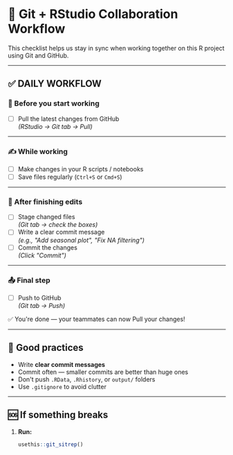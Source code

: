 # 🧠 Git + RStudio Collaboration Workflow

This checklist helps us stay in sync when working together on this R project using Git and GitHub.

---

## ✅ DAILY WORKFLOW

### 🔁 Before you start working
- [ ] Pull the latest changes from GitHub  
  *(RStudio → Git tab → Pull)*

---

### ✍️ While working
- [ ] Make changes in your R scripts / notebooks
- [ ] Save files regularly (`Ctrl+S` or `Cmd+S`)

---

### 💾 After finishing edits
- [ ] Stage changed files  
  *(Git tab → check the boxes)*  
- [ ] Write a clear commit message  
  *(e.g., "Add seasonal plot", "Fix NA filtering")*
- [ ] Commit the changes  
  *(Click "Commit")*

---

### 📤 Final step
- [ ] Push to GitHub  
  *(Git tab → Push)*

✅ You're done — your teammates can now Pull your changes!

---

## 📝 Good practices

- Write **clear commit messages**
- Commit often — smaller commits are better than huge ones
- Don't push `.RData`, `.Rhistory`, or `output/` folders
- Use `.gitignore` to avoid clutter

---

## 🆘 If something breaks

1. **Run:**  
   ```r
   usethis::git_sitrep()